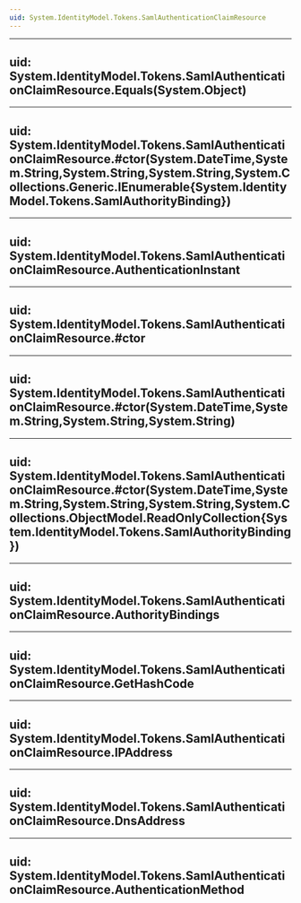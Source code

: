 ```yaml
---
uid: System.IdentityModel.Tokens.SamlAuthenticationClaimResource
---
```


---
uid: System.IdentityModel.Tokens.SamlAuthenticationClaimResource.Equals(System.Object)
---

---
uid: System.IdentityModel.Tokens.SamlAuthenticationClaimResource.#ctor(System.DateTime,System.String,System.String,System.String,System.Collections.Generic.IEnumerable{System.IdentityModel.Tokens.SamlAuthorityBinding})
---

---
uid: System.IdentityModel.Tokens.SamlAuthenticationClaimResource.AuthenticationInstant
---

---
uid: System.IdentityModel.Tokens.SamlAuthenticationClaimResource.#ctor
---

---
uid: System.IdentityModel.Tokens.SamlAuthenticationClaimResource.#ctor(System.DateTime,System.String,System.String,System.String)
---

---
uid: System.IdentityModel.Tokens.SamlAuthenticationClaimResource.#ctor(System.DateTime,System.String,System.String,System.String,System.Collections.ObjectModel.ReadOnlyCollection{System.IdentityModel.Tokens.SamlAuthorityBinding})
---

---
uid: System.IdentityModel.Tokens.SamlAuthenticationClaimResource.AuthorityBindings
---

---
uid: System.IdentityModel.Tokens.SamlAuthenticationClaimResource.GetHashCode
---

---
uid: System.IdentityModel.Tokens.SamlAuthenticationClaimResource.IPAddress
---

---
uid: System.IdentityModel.Tokens.SamlAuthenticationClaimResource.DnsAddress
---

---
uid: System.IdentityModel.Tokens.SamlAuthenticationClaimResource.AuthenticationMethod
---

